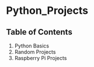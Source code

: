 # Python_Projects

## Table of Contents
1. Python Basics
2. Random Projects
3. Raspberry Pi Projects



